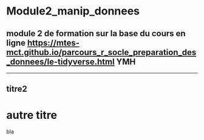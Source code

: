 # Module2_manip_donnees
module 2 de formation 
sur la base du cours en ligne
https://mtes-mct.github.io/parcours_r_socle_preparation_des_donnees/le-tidyverse.html
YMH
---------------
----
## titre2


# autre titre
bla
